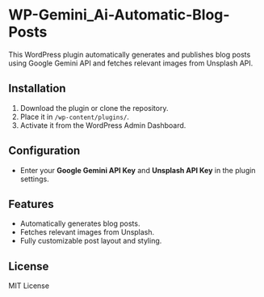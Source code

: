 # WP-Gemini_Ai-Automatic-Blog-Posts

This WordPress plugin automatically generates and publishes blog posts using Google Gemini API and fetches relevant images from Unsplash API.

## Installation

1. Download the plugin or clone the repository.
2. Place it in `/wp-content/plugins/`.
3. Activate it from the WordPress Admin Dashboard.

## Configuration

- Enter your **Google Gemini API Key** and **Unsplash API Key** in the plugin settings.

## Features

- Automatically generates blog posts.
- Fetches relevant images from Unsplash.
- Fully customizable post layout and styling.

## License

MIT License

